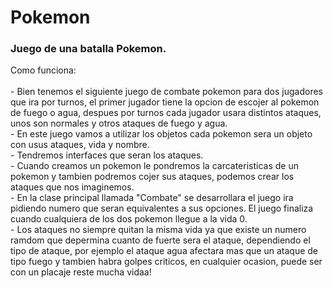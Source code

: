 # Pokemon
<h3>Juego de una batalla Pokemon.</h3>
Como funciona:<br><br>
- Bien tenemos el siguiente juego de combate pokemon para dos jugadores que ira por turnos, el primer jugador tiene la opcion de escojer al pokemon de fuego o agua, despues por turnos cada jugador usara distintos ataques, unos son normales y otros ataques de fuego y agua.<br>
- En este juego vamos a utilizar los objetos cada pokemon sera un objeto con usus ataques, vida y nombre.<br>
- Tendremos interfaces que seran los ataques.<br>
- Cuando creamos un pokemon le pondremos la carcateristicas de un pokemon y tambien podremos cojer sus ataques, podemos crear los ataques que nos imaginemos.<br>
- En la clase principal llamada "Combate" se desarrollara el juego ira pidiendo numero que seran equivalentes a sus opciones. El juego finaliza cuando cualquiera de los dos pokemon llegue a la vida 0.<br>
- Los ataques no siempre quitan la misma vida ya que existe un numero ramdom que depermina cuanto de fuerte sera el ataque, dependiendo el tipo de ataque, por ejemplo el ataque agua afectara mas que un ataque de tipo fuego y tambien habra golpes criticos, en cualquier ocasion, puede ser con un placaje reste mucha vidaa!

